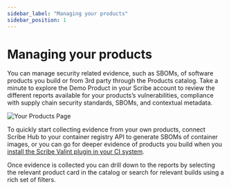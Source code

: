 ```yaml
---
sidebar_label: "Managing your products"
sidebar_position: 1
---
```


# Managing your products

You can manage security related evidence, such as SBOMs, of software products you build or from 3rd party through the Products catalog. Take a minute to explore the Demo Product in your Scribe account to review the different reports available for your products’s vulnerabilities, compliance with supply chain security standards, SBOMs, and contextual metadata. 

<img src='../../../../img/start/products-start.jpg' alt='Your Products Page'/>

To quickly start collecting evidence from your own products, connect Scribe Hub to your container registry API to generate SBOMs of container images, or you can go for deeper evidence of products you build when you [install the Scribe Valint plugin in your CI system](../../how-to-run-scribe/ci-integrations/).  


Once evidence is collected you can drill down to the reports by selecting the relevant product card in the catalog or search for relevant builds using a rich set of filters.
